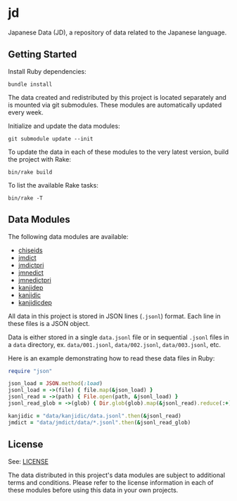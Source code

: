 # jd

Japanese Data (JD), a repository of data related to the Japanese language.

## Getting Started

Install Ruby dependencies:
```
bundle install
```

The data created and redistributed by this project is located separately and is
mounted via git submodules. These modules are automatically updated every week.

Initialize and update the data modules:
```
git submodule update --init
```

To update the data in each of these modules to the very latest version, build
the project with Rake:
```
bin/rake build
```

To list the available Rake tasks:
```
bin/rake -T
```

## Data Modules

The following data modules are available:
- [chiseids](https://gitlab.com/mrpudn/jd-chiseids)
- [jmdict](https://gitlab.com/mrpudn/jd-jmdict)
- [jmdictpri](https://gitlab.com/mrpudn/jd-jmdictpri)
- [jmnedict](https://gitlab.com/mrpudn/jd-jmnedict)
- [jmnedictpri](https://gitlab.com/mrpudn/jd-jmnedictpri)
- [kanjidep](https://gitlab.com/mrpudn/jd-kanjidep)
- [kanjidic](https://gitlab.com/mrpudn/jd-kanjidic)
- [kanjidicdep](https://gitlab.com/mrpudn/jd-kanjidicdep)

All data in this project is stored in JSON lines (`.jsonl`) format. Each line in
these files is a JSON object.

Data is either stored in a single `data.jsonl` file or in sequential `.jsonl`
files in a `data` directory, ex. `data/001.jsonl`, `data/002.jsonl`,
`data/003.jsonl`, etc.

Here is an example demonstrating how to read these data files in Ruby:
```rb
require "json"

json_load = JSON.method(:load)
jsonl_load = ->(file) { file.map(&json_load) }
jsonl_read = ->(path) { File.open(path, &jsonl_load) }
jsonl_read_glob = ->(glob) { Dir.glob(glob).map(&jsonl_read).reduce(:+) }

kanjidic = "data/kanjidic/data.jsonl".then(&jsonl_read)
jmdict = "data/jmdict/data/*.jsonl".then(&jsonl_read_glob)
```

## License

See: [LICENSE](LICENSE)

The data distributed in this project's data modules are subject to additional
terms and conditions. Please refer to the license information in each of these
modules before using this data in your own projects.
